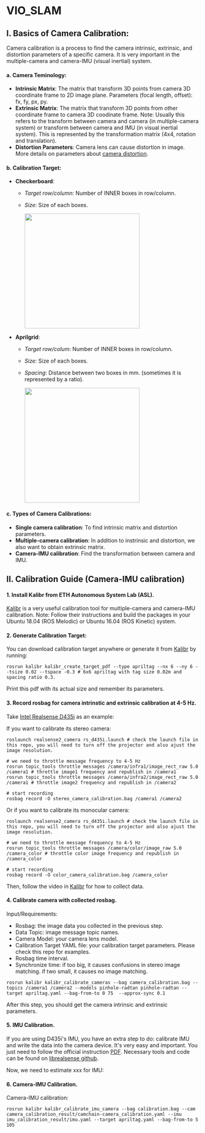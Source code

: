 # VIO_SLAM
## I. Basics of Camera Calibration:
Camera calibration is a process to find the camera intrinsic, extrinsic, and distortion parameters of a specific camera. It is very important in the multiple-camera and camera-IMU (visual inertial) system.  

#### a. Camera Teminology:
 - **Intrinsic Matrix**: The matrix that transform 3D points from camera 3D coordinate frame to 2D image plane. Parameters (focal length, offset): fx, fy, px, py.
 - **Extrinsic Matrix**: The matrix that transform 3D points from other coordinate frame to camera 3D coodinate frame. Note: Usually this refers to the transform between camera and camera (in multiple-camera system) or transform between camera and IMU (in visual inertial system). This is represented by the transformation matrix (4x4, rotation and translation).
 - **Distortion Parameters**: Camera lens can cause distortion in image. More details on parameters about [camera distortion](https://ori.codes/artificial-intelligence/camera-calibration/camera-distortions/).

#### b. Calibration Target:
 - **Checkerboard**:
   - *Target row/column*: Number of INNER boxes in row/column.
   - *Size*: Size of each boxes.
 
     <img src="https://user-images.githubusercontent.com/55560905/162593666-e2a997c7-1dc2-4203-aaf4-72dbb8b5e61b.png" width="300">
 
 - **Aprilgrid**:
   - *Target row/colum*: Number of INNER boxes in row/column.
   - *Size*: Size of each boxes.
   - *Spacing*: Distance between two boxes in mm. (sometimes it is represented by a ratio).
   
     <img src="https://user-images.githubusercontent.com/55560905/162593770-031a92b6-2994-4da0-9823-dd569ca4de69.png" width="300">
   
#### c. Types of Camera Calibrations:
 - **Single camera calibration**: To find intrinsic matrix and distortion parameters.
 - **Multiple-camera calibration**: In addition to instrinsic and distortion, we also want to obtain extrinsic matrix.
 - **Camera-IMU calibration**: Find the transformation between camera and IMU.


## II. Calibration Guide (Camera-IMU calibration)

#### 1. Install Kalibr from ETH Autonomous System Lab (ASL).
  [Kalibr](https://github.com/ethz-asl/kalibr) is a very useful calibration tool for multiple-camera and camera-IMU calibration. Note: Follow their instructions and build the packages in your Ubuntu 18.04 (ROS Melodic) or Ubuntu 16.04 (ROS Kinetic) system.

#### 2. Generate Calibration Target:
You can download calibration target anywhere or generate it from [Kalibr](https://github.com/ethz-asl/kalibr) by running:
```
rosrun kalibr kalibr_create_target_pdf --type apriltag --nx 6 --ny 6 --tsize 0.02 --tspace -0.3 # 6x6 apriltag with tag size 0.02m and spacing ratio 0.3.
```
Print this pdf with its actual size and remember its parameters.

#### 3. Record rosbag for camera intrinstic and extrinsic calibration at 4-5 Hz.
Take [Intel Realsense D435i](https://www.intelrealsense.com/depth-camera-d435i/) as an example:

If you want to calibrate its stereo camera: 
```
roslaunch realsense2_camera rs_d435i.launch # check the launch file in this repo, you will need to turn off the projector and also ajust the image resolution.

# we need to throttle message frequency to 4-5 Hz
rosrun topic_tools throttle messages /camera/infra1/image_rect_raw 5.0 /camera1 # throttle image1 frequency and republish in /camera1
rosrun topic_tools throttle messages /camera/infra2/image_rect_raw 5.0 /camera1 # throttle image2 frequency and republish in /camera2

# start recording
rosbag record -O stereo_camera_calibration.bag /camera1 /camera2
```

Or if you want to calibrate its monocular camera:
```
roslaunch realsense2_camera rs_d435i.launch # check the launch file in this repo, you will need to turn off the projector and also ajust the image resolution.

# we need to throttle message frequency to 4-5 Hz
rosrun topic_tools throttle messages /camera/color/image_raw 5.0 /camera_color # throttle color image frequency and republish in /camera_color

# start recording
rosbag record -O color_camera_calibration.bag /camera_color
```
Then, follow the video in [Kalibr](https://github.com/ethz-asl/kalibr) for how to collect data.

#### 4. Calibrate camera with collected rosbag.
Input/Requirements:
  - Rosbag: the image data you collected in the previous step.
  - Data Topic: image message topic names.
  - Camera Model: your camera lens model.
  - Calibration Target YAML file: your calibration target parameters. Please check this repo for examples.
  - Rosbag time interval.
  - Synchronize time: if too big, it causes confusions in stereo image matching. if two small, it causes no image matching.
```
rosrun kalibr kalibr_calibrate_cameras --bag camera_calibration.bag --topics /camera1 /camera2 --models pinhole-radtan pinhole-radtan --target apriltag.yaml --bag-from-to 0 75  --approx-sync 0.1
```
After this step, you should get the camera intrinsic and extrinsic parameters.

#### 5. IMU Calibration.
If you are using D435i's IMU, you have an extra step to do: calibrate IMU and write the data into the camera device. It's very easy and important. You just need to follow the official instruction [PDF](https://www.intelrealsense.com/wp-content/uploads/2019/07/Intel_RealSense_Depth_D435i_IMU_Calibration.pdf).
Necessary tools and code can be found on [librealsense github](https://github.com/IntelRealSense/librealsense).

Now, we need to estimate xxx for IMU:


#### 6. Camera-IMU Calibration.

Camera-IMU calibration:
```
rosrun kalibr kalibr_calibrate_imu_camera --bag calibration.bag --cam camera_calibration_result/camchain-camera_calibration.yaml --imu imu_calibration_result/imu.yaml --target apriltag.yaml --bag-from-to 5 105
```

